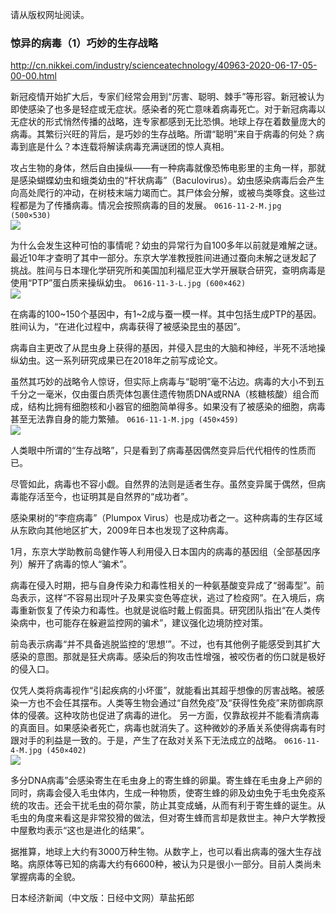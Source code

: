 请从版权网址阅读。
### 惊异的病毒（1）巧妙的生存战略
http://cn.nikkei.com/industry/scienceatechnology/40963-2020-06-17-05-00-00.html

新冠疫情开始扩大后，专家们经常会用到“厉害、聪明、棘手”等形容。新冠被认为即使感染了也多是轻症或无症状。感染者的死亡意味着病毒死亡。对于新冠病毒以无症状的形式悄然传播的战略，连专家都感到无比恐惧。地球上存在着数量庞大的病毒。其繁衍兴旺的背后，是巧妙的生存战略。所谓“聪明”来自于病毒的何处？病毒到底是什么？本连载将解读病毒充满谜团的惊人真相。

攻占生物的身体，然后自由操纵——有一种病毒就像恐怖电影里的主角一样，那就是感染蝴蝶幼虫和蛾类幼虫的“杆状病毒”（Baculovirus）。幼虫感染病毒后会产生向高处爬行的冲动，在树枝末端力竭而亡。其尸体会分解，或被鸟类啄食。这些过程都是为了传播病毒。情况会按照病毒的目的发展。
`0616-11-2-M.jpg (500×530)`<br>
![](http://cn.nikkei.com/images/2020/06/0616/0616-11-2-M.jpg)

为什么会发生这种可怕的事情呢？幼虫的异常行为自100多年以前就是难解之谜。最近10年才查明了其中一部分。东京大学准教授胜间进通过蚕向未解之谜发起了挑战。胜间与日本理化学研究所和美国加利福尼亚大学开展联合研究，查明病毒是使用“PTP”蛋白质来操纵幼虫。
`0616-11-3-L.jpg (600×462)`<br>
![](http://cn.nikkei.com/images/2020/06/0616/0616-11-3-L.jpg)

在病毒的100~150个基因中，有1~2成与蚕一模一样。其中包括生成PTP的基因。胜间认为，“在进化过程中，病毒获得了被感染昆虫的基因”。

病毒自主更改了从昆虫身上获得的基因，并侵入昆虫的大脑和神经，半死不活地操纵幼虫。这一系列研究成果已在2018年之前写成论文。

虽然其巧妙的战略令人惊讶，但实际上病毒与“聪明”毫不沾边。病毒的大小不到五千分之一毫米，仅由蛋白质壳体包裹住遗传物质DNA或RNA（核糖核酸）组合而成，结构比拥有细胞核和小器官的细胞简单得多。如果没有了被感染的细胞，病毒甚至无法靠自身的能力繁殖。
`0616-11-1-M.jpg (450×459)`<br>
![](http://cn.nikkei.com/images/2020/06/0616/0616-11-1-M.jpg)

人类眼中所谓的“生存战略”，只是看到了病毒基因偶然变异后代代相传的性质而已。

尽管如此，病毒也不容小觑。自然界的法则是适者生存。虽然变异属于偶然，但病毒能存活至今，也证明其是自然界的“成功者”。

感染果树的“李痘病毒”（Plumpox Virus）也是成功者之一。这种病毒的生存区域从东欧向其他地区扩大，2009年日本也发现了这种病毒。

1月，东京大学助教前岛健作等人利用侵入日本国内的病毒的基因组（全部基因序列）解开了病毒的惊人“骗术”。

病毒在侵入时期，把与自身传染力和毒性相关的一种氨基酸变异成了“弱毒型”。前岛表示，这样“不容易出现叶子及果实变色等症状，逃过了检疫网”。在入境后，病毒重新恢复了传染力和毒性。也就是说临时戴上假面具。研究团队指出“在人类传染病中，也可能存在躲避监控网的骗术”，建议强化边境防控对策。

前岛表示病毒“并不具备逃脱监控的‘思想’”。不过，也有其他例子能感受到其扩大感染的意图。那就是狂犬病毒。感染后的狗攻击性增强，被咬伤者的伤口就是极好的侵入口。

仅凭人类将病毒视作“引起疾病的小坏蛋”，就能看出其超乎想像的厉害战略。被感染一方也不会任其摆布。人类等生物会通过“自然免疫”及“获得性免疫”来防御病原体的侵袭。这种攻防也促进了病毒的进化。
另一方面，仅靠敌视并不能看清病毒的真面目。如果感染者死亡，病毒也就消失了。这种微妙的矛盾关系使得病毒有时跟对手的利益是一致的。于是，产生了在敌对关系下无法成立的战略。
`0616-11-4-M.jpg (450×402)`<br>
![](http://cn.nikkei.com/images/2020/06/0616/0616-11-4-M.jpg)

多分DNA病毒”会感染寄生在毛虫身上的寄生蜂的卵巢。寄生蜂在毛虫身上产卵的同时，病毒会侵入毛虫体内，生成一种物质，使寄生蜂的卵及幼虫免于毛虫免疫系统的攻击。还会干扰毛虫的荷尔蒙，防止其变成蛹，从而有利于寄生蜂的诞生。从毛虫的角度来看这是非常狡猾的做法，但对寄生蜂而言却是救世主。神户大学教授中屋敷均表示“这也是进化的结果”。

据推算，地球上大约有3000万种生物。从数字上，也可以看出病毒的强大生存战略。病原体等已知的病毒大约有6600种，被认为只是很小一部分。目前人类尚未掌握病毒的全貌。

日本经济新闻（中文版：日经中文网）草盐拓郎
